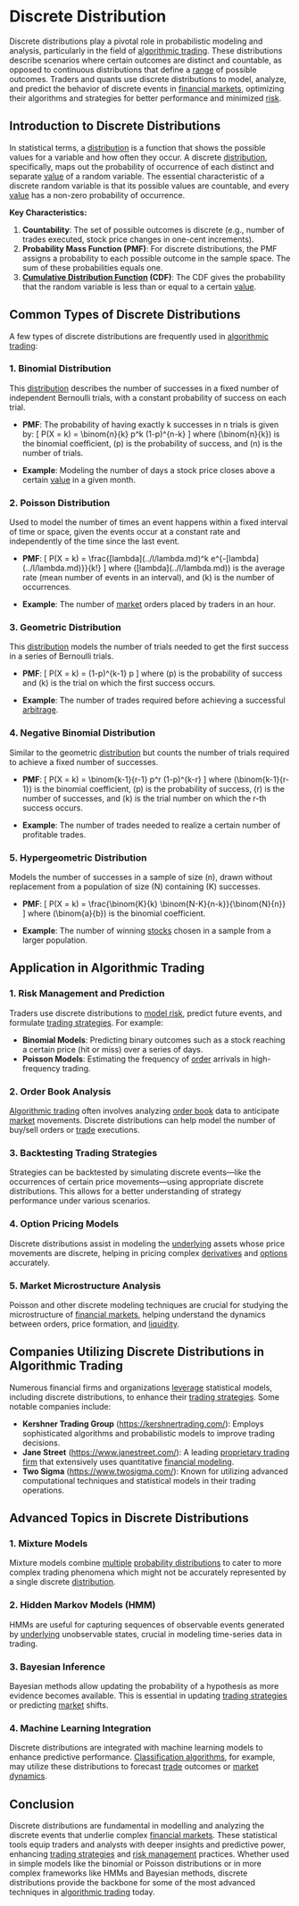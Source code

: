 # Discrete Distribution

Discrete distributions play a pivotal role in probabilistic modeling and analysis, particularly in the field of [algorithmic trading](../a/accountability.md). These distributions describe scenarios where certain outcomes are distinct and countable, as opposed to continuous distributions that define a [range](../r/range.md) of possible outcomes. Traders and quants use discrete distributions to model, analyze, and predict the behavior of discrete events in [financial markets](../f/financial_market.md), optimizing their algorithms and strategies for better performance and minimized [risk](../r/risk.md).

## Introduction to Discrete Distributions

In statistical terms, a [distribution](../d/distribution.md) is a function that shows the possible values for a variable and how often they occur. A discrete [distribution](../d/distribution.md), specifically, maps out the probability of occurrence of each distinct and separate [value](../v/value.md) of a random variable. The essential characteristic of a discrete random variable is that its possible values are countable, and every [value](../v/value.md) has a non-zero probability of occurrence.

**Key Characteristics:**
1. **Countability**: The set of possible outcomes is discrete (e.g., number of trades executed, stock price changes in one-cent increments).
2. **Probability Mass Function (PMF)**: For discrete distributions, the PMF assigns a probability to each possible outcome in the sample space. The sum of these probabilities equals one.
3. **[Cumulative Distribution Function](../c/cumulative_distribution_function_in_trading.md) (CDF)**: The CDF gives the probability that the random variable is less than or equal to a certain [value](../v/value.md).

## Common Types of Discrete Distributions

A few types of discrete distributions are frequently used in [algorithmic trading](../a/accountability.md):

### 1. **Binomial Distribution**

This [distribution](../d/distribution.md) describes the number of successes in a fixed number of independent Bernoulli trials, with a constant probability of success on each trial.

- **PMF**: The probability of having exactly k successes in n trials is given by:
  \[
  P(X = k) = \binom{n}{k} p^k (1-p)^{n-k}
  \]
  where \(\binom{n}{k}\) is the binomial coefficient, \(p\) is the probability of success, and \(n\) is the number of trials.

- **Example**: Modeling the number of days a stock price closes above a certain [value](../v/value.md) in a given month.

### 2. **Poisson Distribution**

Used to model the number of times an event happens within a fixed interval of time or space, given the events occur at a constant rate and independently of the time since the last event.

- **PMF**: 
  \[
  P(X = k) = \frac{\[lambda](../l/lambda.md)^k e^{-\[lambda](../l/lambda.md)}}{k!}
  \]
  where \(\[lambda](../l/lambda.md)\) is the average rate (mean number of events in an interval), and \(k\) is the number of occurrences.
  
- **Example**: The number of [market](../m/market.md) orders placed by traders in an hour.

### 3. **Geometric Distribution**

This [distribution](../d/distribution.md) models the number of trials needed to get the first success in a series of Bernoulli trials.

- **PMF**: 
  \[
  P(X = k) = (1-p)^{k-1} p
  \]
  where \(p\) is the probability of success and \(k\) is the trial on which the first success occurs.

- **Example**: The number of trades required before achieving a successful [arbitrage](../a/arbitrage.md).

### 4. **Negative Binomial Distribution**

Similar to the geometric [distribution](../d/distribution.md) but counts the number of trials required to achieve a fixed number of successes.

- **PMF**:
  \[
  P(X = k) = \binom{k-1}{r-1} p^r (1-p)^{k-r}
  \]
  where \(\binom{k-1}{r-1}\) is the binomial coefficient, \(p\) is the probability of success, \(r\) is the number of successes, and \(k\) is the trial number on which the r-th success occurs.

- **Example**: The number of trades needed to realize a certain number of profitable trades.

### 5. **Hypergeometric Distribution**

Models the number of successes in a sample of size \(n\), drawn without replacement from a population of size \(N\) containing \(K\) successes.

- **PMF**:
  \[
  P(X = k) = \frac{\binom{K}{k} \binom{N-K}{n-k}}{\binom{N}{n}}
  \]
  where \(\binom{a}{b}\) is the binomial coefficient.

- **Example**: The number of winning [stocks](../s/stock.md) chosen in a sample from a larger population.

## Application in Algorithmic Trading

### 1. **Risk Management and Prediction**

Traders use discrete distributions to [model risk](../m/model_risk.md), predict future events, and formulate [trading strategies](../t/trading_strategies.md). For example:

- **Binomial Models**: Predicting binary outcomes such as a stock reaching a certain price (hit or miss) over a series of days.
- **Poisson Models**: Estimating the frequency of [order](../o/order.md) arrivals in high-frequency trading.

### 2. **Order Book Analysis**

[Algorithmic trading](../a/accountability.md) often involves analyzing [order book](../o/order_book.md) data to anticipate [market](../m/market.md) movements. Discrete distributions can help model the number of buy/sell orders or [trade](../t/trade.md) executions.

### 3. **Backtesting Trading Strategies**

Strategies can be backtested by simulating discrete events—like the occurrences of certain price movements—using appropriate discrete distributions. This allows for a better understanding of strategy performance under various scenarios.

### 4. **Option Pricing Models**

Discrete distributions assist in modeling the [underlying](../u/underlying.md) assets whose price movements are discrete, helping in pricing complex [derivatives](../d/derivatives.md) and [options](../o/options.md) accurately.

### 5. **Market Microstructure Analysis**

Poisson and other discrete modeling techniques are crucial for studying the microstructure of [financial markets](../f/financial_market.md), helping understand the dynamics between orders, price formation, and [liquidity](../l/liquidity.md).

## Companies Utilizing Discrete Distributions in Algorithmic Trading

Numerous financial firms and organizations [leverage](../l/leverage.md) statistical models, including discrete distributions, to enhance their [trading strategies](../t/trading_strategies.md). Some notable companies include:

- **Kershner Trading Group** (https://kershnertrading.com/): Employs sophisticated algorithms and probabilistic models to improve trading decisions.
- **Jane Street** (https://www.janestreet.com/): A leading [proprietary trading](../p/proprietary_trading.md) [firm](../f/firm.md) that extensively uses quantitative [financial modeling](../f/financial_modeling.md).
- **Two Sigma** (https://www.twosigma.com/): Known for utilizing advanced computational techniques and statistical models in their trading operations.

## Advanced Topics in Discrete Distributions

### 1. **Mixture Models**

Mixture models combine [multiple](../m/multiple.md) [probability distributions](../p/probability_distributions_in_trading.md) to cater to more complex trading phenomena which might not be accurately represented by a single discrete [distribution](../d/distribution.md).

### 2. **Hidden Markov Models (HMM)**

HMMs are useful for capturing sequences of observable events generated by [underlying](../u/underlying.md) unobservable states, crucial in modeling time-series data in trading.

### 3. **Bayesian Inference**

Bayesian methods allow updating the probability of a hypothesis as more evidence becomes available. This is essential in updating [trading strategies](../t/trading_strategies.md) or predicting [market](../m/market.md) shifts.

### 4. **Machine Learning Integration**

Discrete distributions are integrated with machine learning models to enhance predictive performance. [Classification algorithms](../c/classification_algorithms.md), for example, may utilize these distributions to forecast [trade](../t/trade.md) outcomes or [market dynamics](../m/market_dynamics.md).

## Conclusion

Discrete distributions are fundamental in modelling and analyzing the discrete events that underlie complex [financial markets](../f/financial_market.md). These statistical tools equip traders and analysts with deeper insights and predictive power, enhancing [trading strategies](../t/trading_strategies.md) and [risk management](../r/risk_management.md) practices. Whether used in simple models like the binomial or Poisson distributions or in more complex frameworks like HMMs and Bayesian methods, discrete distributions provide the backbone for some of the most advanced techniques in [algorithmic trading](../a/accountability.md) today.